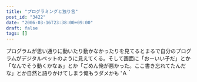 ```yaml
---
title: "プログラミングと独り言"
post_id: "3422"
date: "2006-03-16T23:38:00+09:00"
draft: false
tags: []
---
```



プログラムが思い通りに動いたり動かなかったりを見てるとまるで自分のプログラムがデジタルペットのように見えてくる。そして画面に「おーいい子だ」とか「なんでそう動くかなぁ」とか「ごめん俺が悪かった。ここ書き忘れてたんだな」とか自然と語りかけてしまう俺もうダメかも 'Ａ｀
